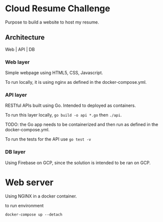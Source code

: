 # Cloud Resume Challenge

Purpose to build a website to host my resume.


## Architecture

Web
|
API
|
DB


### Web layer

Simple webpage using HTML5, CSS, Javascript.

To run locally, it is using nginx as defined in the docker-compose.yml.


### API layer

RESTful APIs built using Go. Intended to deployed as containers.

To run this layer locally, `go build -o api *.go` then `./api`.

TODO: the Go app needs to be containerized and then run as defined in the docker-compose.yml.

To run the tests for the API use `go test -v`


### DB layer

Using Firebase on GCP, since the solution is intended to be ran on GCP.



# Web server

Using NGINX in a docker container.


to run environment

`docker-compose up --detach`